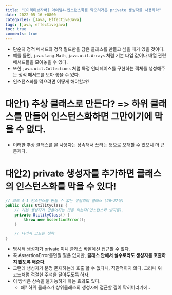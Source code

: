 ```yaml
---
title: "[이펙티브자바] 아이템4-인스턴스화를 막으려거든 private 생성자를 사용하라"
date: 2022-05-16 +0800
categories: [Java, EffectiveJava]
tags: [java, effectivejava]
toc: true
comments: true
---
```


- 단순히 정적 메서드와 정적 필드만을 담은 클래스를 만들고 싶을 때가 있을 것이다.
- 예를 들면, `java.lang.Math`, `java.util.Arrays` 처럼 기본 타입 값이나 배열 관련 메서드들을 모아놓을 수 있다.
- 또한 `java.util.Collections` 처럼 특정 인터페이스를 구현하는 객체를 생성해주는 정적 메서드를 모아 놓을 수 있다.
- 인스턴스화를 막으려면 어떻게 해야할까?

# 대안1) 추상 클래스로 만든다? => 하위 클래스를 만들어 인스턴스화하면 그만이기에 막을 수 없다.
- 이러한 추상 클래스를 본 사용자는 상속해서 쓰라는 뜻으로 오해할 수 있으니 더 큰 문제다.
  
# 대안2) private 생성자를 추가하면 클래스의 인스턴스화를 막을 수 있다!

```java
// 코드 4-1 인스턴스를 만들 수 없는 유틸리티 클래스 (26~27쪽)
public class UtilityClass {
    // 기본 생성자가 만들어지는 것을 막는다(인스턴스화 방지용).
    private UtilityClass() {
        throw new AssertionError();
    }

    // 나머지 코드는 생략
}
```

- 명시적 생성자가 private 이니 클래스 바깥에선 접근할 수 없다.
- 꼭 AssertionError를던질 필욘 없지만, <b>클래스 안에서 실수로라도 생성자를 호출하지 않도록 해준다.</b>
- 그런데 생성자가 분명 존재하는데 호출 할 수 없다니, 직관적이지 않다. 그러니 위 코드처럼 적절한 주석을 달아두도록 하자.
- 이 방식은 상속을 불가능하게 하는 효과도 있다.
  - 왜? 하위 클래스가 상위클래스의 생성자에 접근할 길이 막혀버리기에..


